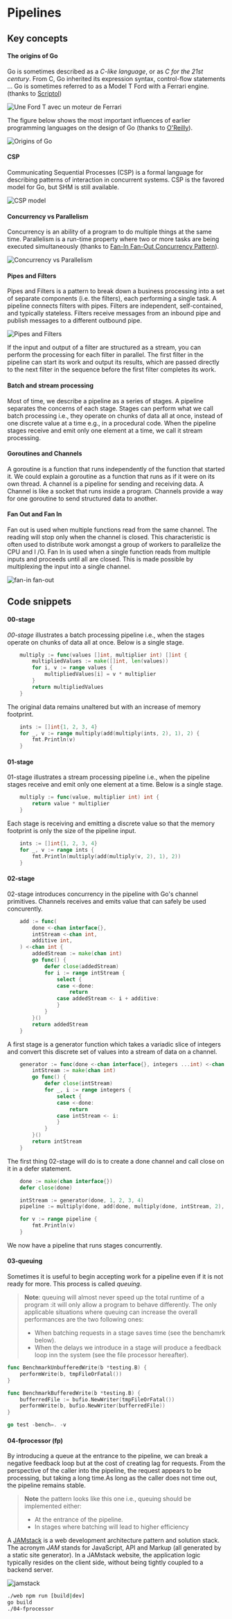 # Pipelines

## Key concepts
#### The origins of Go

Go is sometimes described as a *C-like language*, or as *C for the 21st century*. From C, Go inherited its expression syntax, control-flow statements ... Go is sometimes referred to as a Model T Ford with a Ferrari engine. (thanks to [Scriptol](https://www.scriptol.fr/programmation/go.php))

![Une Ford T avec un moteur de Ferrari](./doc/langage-go.jpg "Une Ford T avec un moteur de Ferrari")

The figure below shows the most important influences of earlier programming languages on the design of Go (thanks to [O'Reilly](https://www.oreilly.com/library/view/the-go-programming/9780134190570/ebook_split_005.html)).

![Origins of Go](./doc/history.png "Origins of Go")

#### CSP
Communicating Sequential Processes (CSP) is a formal language for describing patterns of interaction in concurrent systems. CSP is the favored model for Go, but SHM is still available.

![CSP model](./doc/overview-concurrency.png "CSP model")

#### Concurrency vs Parallelism
Concurrency is an ability of a program to do multiple things at the same time. Parallelism is a run-time property where two or more tasks are being executed simultaneously (thanks to [Fan-In Fan-Out Concurrency Pattern](https://kapoorrahul.medium.com/golang-fan-in-fan-out-concurrency-pattern-f5a29ff1f93b)).

 ![Concurrency vs Parallelism](./doc/concur-parallel.png "Concurrency vs Parallelism")

#### Pipes and Filters 
Pipes and Filters is a pattern to break down a business processing into a set of separate components (i.e. the filters), each performing a single task. A pipeline connects filters with pipes. Filters are independent, self-contained, and typically stateless. Filters receive messages from an inbound pipe and publish messages to a different outbound pipe.

![Pipes and Filters](./doc/pipes_and_filters.png "Pipes and Filters")

 If the input and output of a filter are structured as a stream, you can perform the processing for each filter in parallel. The first filter in the pipeline can start its work and output its results, which are passed directly to the next filter in the sequence before the first filter completes its work.


#### Batch and stream processing
Most of time, we describe a pipeline as a series of stages. A pipeline separates the concerns of each stage. Stages can perform what we call batch processing i.e., they operate on chunks of data all at once, instead of one discrete value at a time e.g., in a procedural code. When the pipeline stages receive and emit only one element at a time, we call it stream processing. 

#### Goroutines and Channels

A goroutine is a function that runs independently of the function that started it. We could explain a goroutine as a function that runs as if it were on its own thread. A channel is a pipeline for sending and receiving data. A Channel is like a socket that runs inside a program. Channels provide a way for one goroutine to send structured data to another.

#### Fan Out and Fan In
Fan out is used when multiple functions read from the same channel. The reading will stop only when the channel is closed. This characteristic is often used to distribute work amongst a group of workers to parallelize the CPU and I /O.
Fan In is used when a single function reads from multiple inputs and proceeds until all are closed. This is made possible by multiplexing the input into a single channel.

![fan-in fan-out](./doc/idiom-fan.png "fan-in fan-out")

## Code snippets

#### 00-stage 
*00-stage* illustrates a batch processing pipeline i.e., when the stages operate on chunks of data all at once. Below is a single stage.
```go
	multiply := func(values []int, multiplier int) []int {
		multipliedValues := make([]int, len(values))
		for i, v := range values {
			multipliedValues[i] = v * multiplier
		}
		return multipliedValues
	}
```
The original data remains unaltered but with an increase of memory footprint.
```go
	ints := []int{1, 2, 3, 4}
	for _, v := range multiply(add(multiply(ints, 2), 1), 2) {
		fmt.Println(v)
	}
```

#### 01-stage 
01-stage illustrates a stream processing pipeline i.e., when the pipeline stages receive and emit only one element at a time. Below is a single stage.
```go
	multiply := func(value, multiplier int) int {
		return value * multiplier
	}
```
Each stage is receiving and emitting a discrete value so that the memory footprint is only the size of the pipeline input.
```go
	ints := []int{1, 2, 3, 4}
	for _, v := range ints {
		fmt.Println(multiply(add(multiply(v, 2), 1), 2))
	}
```
#### 02-stage
02-stage introduces concurrency in the pipeline with Go's channel primitives. Channels receives and emits value that can safely be used concurently.

```go
	add := func(
		done <-chan interface{},
		intStream <-chan int,
		additive int,
	) <-chan int {
		addedStream := make(chan int)
		go func() {
			defer close(addedStream)
			for i := range intStream {
				select {
				case <-done:
					return
				case addedStream <- i + additive:
				}
			}
		}()
		return addedStream
	}
```

A first stage is a generator function which takes a variadic slice of integers and convert this discrete set of values into a stream of data on a channel.

```go
	generator := func(done <-chan interface{}, integers ...int) <-chan int {
		intStream := make(chan int)
		go func() {
			defer close(intStream)
			for _, i := range integers {
				select {
				case <-done:
					return
				case intStream <- i:
				}
			}
		}()
		return intStream
	}
```    
The first thing 02-stage will do is to create a done channel and call close on it in a defer statement.
```go
	done := make(chan interface{})
	defer close(done)

	intStream := generator(done, 1, 2, 3, 4)
	pipeline := multiply(done, add(done, multiply(done, intStream, 2), 1), 2)

	for v := range pipeline {
		fmt.Println(v)
	}
```
We now have a pipeline that runs  stages concurrently.
#### 03-queuing
Sometimes it is useful to begin accepting work for a pipeline even if it is not ready for more. This process is called *queuing*.

> **Note**: queuing will almost never speed up the total runtime of a program :it will only allow a program to behave differently.
> The only applicable situations where queuing can increase the overall performances are the two following ones:
> - When batching requests in a stage saves time (see the benchamrk below).
> - When the delays we introduce in a stage will produce a feedback loop inn the system (see the file processor hereafter).

```go
func BenchmarkUnbufferedWrite(b *testing.B) {
	performWrite(b, tmpFileOrFatal())
}

func BenchmarkBufferedWrite(b *testing.B) {
	bufferredFile := bufio.NewWriter(tmpFileOrFatal())
	performWrite(b, bufio.NewWriter(bufferredFile))
}

go test -bench=. -v
```

#### 04-fprocessor (fp)
By introducing a queue at the entrance to the pipeline, we can break a negative feedback loop but at the cost of creating lag for requests. 
From the perspective of the caller into the pipeline, the request appears to be processing, but taking a long time.As long as the caller does not time out, the pipeline remains stable.

> **Note** the pattern looks like this one i.e., queuing should be implemented either: 
> - At the entrance of the pipeline.
> - In stages where batching will lead to higher efficiency


A [JAMstack](https://en.wikipedia.org/wiki/JAMstack) is a web development architecture pattern and solution stack. The acronym *JAM* stands for JavaScript, API and Markup (all generated by a static site generator). In a JAMstack website, the application logic typically resides on the client side, without being tightly coupled to a backend server.

![jamstack](./doc/jamstack.png "jamstack")


```bash
./web npm run [build|dev]
go build
./04-fprocessor 
```